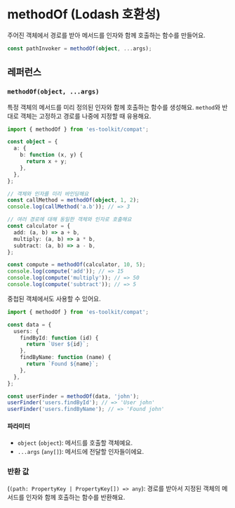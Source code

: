 # methodOf (Lodash 호환성)

주어진 객체에서 경로를 받아 메서드를 인자와 함께 호출하는 함수를 만들어요.

```typescript
const pathInvoker = methodOf(object, ...args);
```

## 레퍼런스

### `methodOf(object, ...args)`

특정 객체의 메서드를 미리 정의된 인자와 함께 호출하는 함수를 생성해요. `method`와 반대로 객체는 고정하고 경로를 나중에 지정할 때 유용해요.

```typescript
import { methodOf } from 'es-toolkit/compat';

const object = {
  a: {
    b: function (x, y) {
      return x + y;
    },
  },
};

// 객체와 인자를 미리 바인딩해요
const callMethod = methodOf(object, 1, 2);
console.log(callMethod('a.b')); // => 3

// 여러 경로에 대해 동일한 객체와 인자로 호출해요
const calculator = {
  add: (a, b) => a + b,
  multiply: (a, b) => a * b,
  subtract: (a, b) => a - b,
};

const compute = methodOf(calculator, 10, 5);
console.log(compute('add')); // => 15
console.log(compute('multiply')); // => 50
console.log(compute('subtract')); // => 5
```

중첩된 객체에서도 사용할 수 있어요.

```typescript
import { methodOf } from 'es-toolkit/compat';

const data = {
  users: {
    findById: function (id) {
      return `User ${id}`;
    },
    findByName: function (name) {
      return `Found ${name}`;
    },
  },
};

const userFinder = methodOf(data, 'john');
userFinder('users.findById'); // => 'User john'
userFinder('users.findByName'); // => 'Found john'
```

#### 파라미터

- `object` (`object`): 메서드를 호출할 객체예요.
- `...args` (`any[]`): 메서드에 전달할 인자들이에요.

### 반환 값

(`(path: PropertyKey | PropertyKey[]) => any`): 경로를 받아서 지정된 객체의 메서드를 인자와 함께 호출하는 함수를 반환해요.
